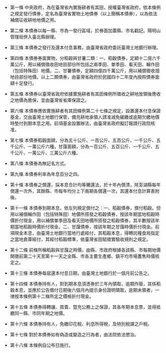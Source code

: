 * 第一條 中央政府，為在臺灣省內實施耕者有其田，授權臺灣省政府，依本條例之規定發行債券，定名為臺灣省實物土地債券（以上簡稱本債券），以為依法補償征收耕地地價之用。

* 第二條 本債券以每一縣、市為一發行區域，於券面加蓋縣、市名戳記。陽明山管理局併入臺北縣辦理。

* 第三條 本債券之發行及還本付息事務，由臺灣省政府委託臺灣土地銀行辦理。

* 第四條 本債券券面實物，分稻穀與甘薯二類：一、稻穀債券，定額十二億六千萬公斤，用以補償徵收田地目部份所包括之兩季田、單季田、看天田、輪作田（包括特殊田）地價。二、甘薯債券，定額四億四千萬公斤，用以補償徵收&#30033;地目部份地價。以上二類債券，由臺灣省政府於民國四十二年度內按照債券面額十足發行。

* 第五條 本債券以臺灣省政府依據實施耕者有其田條例所徵收之耕地放領後應收之地價為擔保，並由臺灣省省庫保證之。

* 第六條 本債券應依實施耕者有其田條例第二十七條之規定，設置還本付息保證基金，交由臺灣土地銀行保管，備充耕地承領人請准減免緩繳或逾期欠繳地價時墊付到期本息之用。前項基金設置辦法，由臺灣省政府擬訂報請行政院核准。

* 第七條 本債券稻穀面額，分為五十公斤、一百公斤、五百公斤、一千公斤、五千公斤、一萬公斤六種，甘藷面額，分為一百公斤、五百公斤、一千公斤、五千公斤、一萬公斤、三萬公斤六種。

* 第八條 本債券為無記名方式。

* 第九條 本債券利率為年息百分之四。

* 第十條 本債券之償還，採本息合計均等攤還法，於十年內償清，除澎湖縣每年償還一次外，其餘縣、市每年均分上下兩期各償還一次，其還本付息計算表附後。

* 第十一條 本債券到期本息，依左列規定償付之：一、稻穀債券，償付稻穀。但用以補償輪作田（包括特殊田）地價所搭發之稻穀債券，按該年期當地稻穀時價折付現金，用以補償單季田及看天田地價所搭發之稻穀債券，其半數按該年期當地稻穀時價折付現金。二、甘藷債券，按該年期之甘藷時價折付現金。前項現金本息，由臺灣土地銀行當地行處經付，其稻穀本息，得轉託糧食局指定之當地倉庫經付，其經付稻穀標準，依臺灣省田賦徵實驗收規則之規定。

* 第十二條 前條所稱稻穀與甘藷之時價，由縣、市政府根據各該縣、市每期地價開徵前第二十天至第十一天之全縣、市各主要生產鄉、鎮平均市場躉售時價核定之。

* 第十三條 本債券每屆還本付息日期，由臺灣土地銀行於一個月前公告之。

* 第十四條 本債券持有人，對到期本息須憑券於三年內領取，逾期作廢，其係稻穀本息，並應於公告償付日期後六個月內提示身份證明領取，逾期未領者，一律按本條例第十二條所定之價格折付現金。

* 第十五條 本債券得轉讓、買賣、暨充公務上之保證，其各年期本息票，並得抵繳同一縣、市同年期之地價。

* 第十六條 本債券持有人，免繳印花稅、利息所得稅，及特別稅課之戶稅。

* 第十七條 對於本債券如有偽造或變造之行為者，由法院依法懲治。

* 第十八條 本條例自公布日施行。

